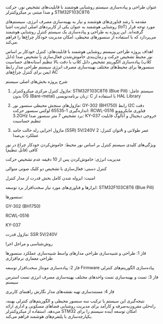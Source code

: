 عنوان
طراحی و پیاده‌سازی سیستم روشنایی هوشمند با قابلیت‌های تشخیص نور، حرکت و صدا مبتنی بر میکروکنترلر STM32F103C8T6

مقدمه
با رشد فناوری‌های هوشمند و نیاز به بهینه‌سازی مصرف انرژی، سیستم‌های روشنایی هوشمند به عنوان یکی از کاربردهای اصلی اینترنت اشیا (IoT) مورد توجه قرار گرفته‌اند. این پروژه به طراحی و پیاده‌سازی یک سیستم کنترل روشنایی هوشمند می‌پردازد که با استفاده از سنسورهای محیطی، امکان مدیریت خودکار چراغ‌ها را فراهم می‌کند.

اهداف پروژه
طراحی سیستم روشنایی هوشمند با قابلیت‌های:
کنترل خودکار بر اساس نور محیط
تشخیص حرکت و زمان‌بندی خاموش‌شدن
فعال‌سازی با تشخیص صدا (دابل کلاپ)
پیاده‌سازی الگوریتم تشخیص دابل کلاپ با دقت بالا
تنظیم آستانه‌های حساسیت سنسورها برای محیط‌های مختلف
بهینه‌سازی مصرف انرژی سیستم
طراحی مدار رابط ایمن برای کنترل چراغ‌های AC

شرح پروژه
بخش‌های اصلی سیستم
1. ماژول کنترل مرکزی
میکروکنترلر: STM32F103C8T6 (Blue Pill)
سیستم عامل: بدون OS (Bare-metal)
زبان برنامه‌نویسی: C با استفاده از HAL Library

2. ماژول‌های سنجش محیطی
سنسور نور: GY-302 (BH1750)
رابط I2C
دقت اندازه‌گیری 1-65535 لوکس
سنسور حرکت: RCWL-0516
فناوری مایکروویو 3.2GHz
برد تشخیص 7 متر
سنسور صدا: KY-037
خروجی دیجیتال و آنالوگ
قابلیت تنظیم حساسیت

3. ماژول اجرایی
رله حالت جامد (SSR) 5V/240V
توان کنترل: 2A
عمر طولانی و عملکرد بی‌صدا

ویژگی‌های کلیدی سیستم
کنترل بر اساس نور محیط:
خاموش‌کردن خودکار چراغ در نور کافی (قابل تنظیم)

مدیریت انرژی:
خاموش‌کردن پس از 10 دقیقه عدم تشخیص حرکت

کنترل دستی:
فعال‌سازی با تشخیص دو کلیک صوتی متوالی

امنیت:
ایزوله شدن کامل بخش قدرت از مدار کنترل

ابزارها و فناوری‌های مورد نیاز
سخت‌افزار
برد توسعه: STM32F103C8T6 (Blue Pill)

سنسورها:

GY-302 (BH1750)

RCWL-0516

KY-037

ماژول قدرت: SSR 5V/240V

روش‌شناسی و مراحل اجرا

فاز 1: طراحی و شبیه‌سازی
طراحی مدارهای واسط
شبیه‌سازی عملکرد سنسورها
طراحی معماری نرم‌افزاری

فاز 2: پیاده‌سازی
مونتاژ سخت‌افزار
توسعه Firmware
پیاده‌سازی الگوریتم‌های کنترلی

فاز 3: تست و بهینه‌سازی
تست واحدهای مختلف
بهینه‌سازی مصرف انرژی
تست استرس سیستم

فاز 4: مستند‌سازی
تهیه نقشه‌های مدار
نگارش راهنمای کاربری

نتیجه‌گیری
این سیستم با ترکیب سه سنسور محیطی و الگوریتم‌های کنترلی بهینه، راه‌حلی مقرون‌به‌صرفه و کارآمد برای مدیریت روشنایی فضاهای مسکونی و اداری ارائه می‌دهد. استفاده از میکروکنترلر STM32 امکان توسعه آینده سیستم را برای یکپارچه‌سازی با پلتفرم‌های هوشمند فراهم می‌کند.
